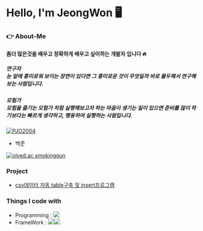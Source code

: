 # Hello, I'm JeongWon 🖥

### 👉 About-Me
#### 좀더 많은것을 배우고 정확하게 배우고 싶어하는 개발자 입니다 🔥

##### 연구자 <br> 눈 앞에 흥미로워 보이는 장면이 있다면 그 흥미로운 것이 무엇일까 바로 몰두해서 연구해 보는 사람입니다.
##### 모험가 <br> 모험을 즐기는 모험가 처럼 실행해보고자 하는 마음이 생기는 일이 있으면 준비를 많이 하기보다는 빠르게 생각하고, 행동하여 실행하는 사람입니다.


[![PJO2004](https://github-readme-stats.vercel.app/api/top-langs/?username=anuraghazra&layout=compact)](https://github.com/anuraghazra/github-readme-stats)


- 백준


[![olved.ac smokinggun](http://mazassumnida.wtf/api/v2/generate_badge?boj=smokinggun)](https://solved.ac/smokinggun)

### Project
- [csv데이터 자동 table구축 및 insert프로그램](https://github.com/PJO2004/CSVfile_upload)

### Things I code with
- Programming : <img src="https://img.shields.io/badge/Python-3776AB?style=for-the-badge&logo=Python&logoColor=white">
- FrameWork : <img src="https://img.shields.io/badge/FastAPI-009688?style=for-the-badge&logo=Fastapi&logoColor=white"><img src="https://img.shields.io/badge/Pandas-150458?style=for-the-badge&logo=pandas&logoColor=white">
